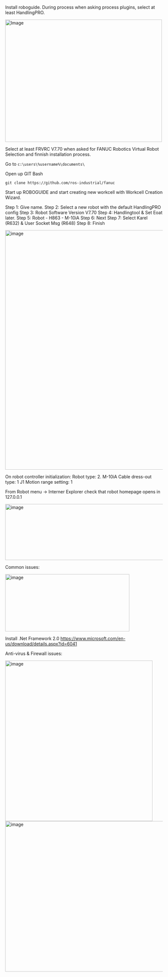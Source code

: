 
Install roboguide.
During process when asking process plugins, select at least HandlingPRO.

<img width="501" height="391" alt="Image" src="https://github.com/user-attachments/assets/8a4d8a27-8027-426d-8310-55ea7722009d" />

Select at least FRVRC V7.70 when asked for FANUC Robotics Virtual Robot Selection and finnish installation process.

Go to `c:\users\%username%\documents\`

Open up GIT Bash

`git clone https://github.com/ros-industrial/fanuc`

Start up ROBOGUIDE and start creating new workcell with Workcell Creation Wizard.

Step 1: Give name.
Step 2: Select a new robot with the default HandlingPRO config
Step 3: Robot Software Version V7.70
Step 4: Handlingtool & Set Eoat later.
Step 5: Robot - H863 - M-10iA
Step 6: Next
Step 7: Select Karel (R632) & User Socket Msg (R648)
Step 8: Finish

<img width="760" height="765" alt="image" src="https://github.com/user-attachments/assets/63aa04ba-1e53-4eaa-ad60-cd0e98ac6e9d" />

On robot controller initialization:
Robot type: 2. M-10iA
Cable dress-out type: 1
J1 Motion range setting: 1

From Robot menu -> Interner Explorer check that robot homepage opens in 127.0.0.1

<img width="1238" height="179" alt="image" src="https://github.com/user-attachments/assets/533ee5e1-12ed-46f8-9f41-77150f6fd393" />









Common issues:

<img width="397" height="183" alt="image" src="https://github.com/user-attachments/assets/1e421e17-c9f0-45d4-835e-4740d2a2e996" />

Install .Net Framework 2.0 https://www.microsoft.com/en-us/download/details.aspx?id=6041


Anti-virus & Firewall issues:

<img width="471" height="513" alt="image" src="https://github.com/user-attachments/assets/e42384fb-2e0b-4438-81d7-9cc13155e5d5" />

<img width="897" height="481" alt="image" src="https://github.com/user-attachments/assets/fcdd8e00-c0bd-4703-91f0-e66f8acc262d" />




